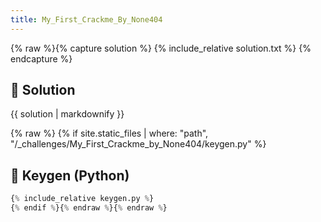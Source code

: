 ```yaml
---
title: My_First_Crackme_By_None404
---
```


{% raw %}{% capture solution %}
{% include_relative solution.txt %}
{% endcapture %}

## 📝 Solution

{{ solution | markdownify }}

{% raw %}
{% if site.static_files | where: "path", "/_challenges/My_First_Crackme_by_None404/keygen.py" %}
## 🔑 Keygen (Python)

```py
{% include_relative keygen.py %}
{% endif %}{% endraw %}{% endraw %}
